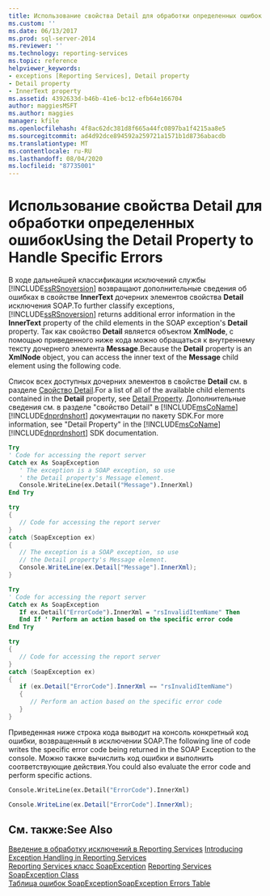 ```yaml
---
title: Использование свойства Detail для обработки определенных ошибок | Документы Майкрософт
ms.custom: ''
ms.date: 06/13/2017
ms.prod: sql-server-2014
ms.reviewer: ''
ms.technology: reporting-services
ms.topic: reference
helpviewer_keywords:
- exceptions [Reporting Services], Detail property
- Detail property
- InnerText property
ms.assetid: 4392633d-b46b-41e6-bc12-efb64e166704
author: maggiesMSFT
ms.author: maggies
manager: kfile
ms.openlocfilehash: 4f8ac62dc381d8f665a44fc0897ba1f4215aa8e5
ms.sourcegitcommit: ad4d92dce894592a259721a1571b1d8736abacdb
ms.translationtype: MT
ms.contentlocale: ru-RU
ms.lasthandoff: 08/04/2020
ms.locfileid: "87735001"
---
```

# <a name="using-the-detail-property-to-handle-specific-errors"></a><span data-ttu-id="fc6be-102">Использование свойства Detail для обработки определенных ошибок</span><span class="sxs-lookup"><span data-stu-id="fc6be-102">Using the Detail Property to Handle Specific Errors</span></span>
  <span data-ttu-id="fc6be-103">В ходе дальнейшей классификации исключений службы [!INCLUDE[ssRSnoversion](../../../includes/ssrsnoversion-md.md)] возвращают дополнительные сведения об ошибках в свойстве **InnerText** дочерних элементов свойства **Detail** исключения SOAP.</span><span class="sxs-lookup"><span data-stu-id="fc6be-103">To further classify exceptions, [!INCLUDE[ssRSnoversion](../../../includes/ssrsnoversion-md.md)] returns additional error information in the **InnerText** property of the child elements in the SOAP exception's **Detail** property.</span></span> <span data-ttu-id="fc6be-104">Так как свойство **Detail** является объектом **XmlNode**, с помощью приведенного ниже кода можно обращаться к внутреннему тексту дочернего элемента **Message**.</span><span class="sxs-lookup"><span data-stu-id="fc6be-104">Because the **Detail** property is an **XmlNode** object, you can access the inner text of the **Message** child element using the following code.</span></span>  
  
 <span data-ttu-id="fc6be-105">Список всех доступных дочерних элементов в свойстве **Detail** см. в разделе [Свойство Detail](../soapexception-class/detail-property.md).</span><span class="sxs-lookup"><span data-stu-id="fc6be-105">For a list of all of the available child elements contained in the **Detail** property, see [Detail Property](../soapexception-class/detail-property.md).</span></span> <span data-ttu-id="fc6be-106">Дополнительные сведения см. в разделе "свойство Detail" в [!INCLUDE[msCoName](../../../includes/msconame-md.md)] [!INCLUDE[dnprdnshort](../../../includes/dnprdnshort-md.md)] документации по пакету SDK.</span><span class="sxs-lookup"><span data-stu-id="fc6be-106">For more information, see "Detail Property" in the [!INCLUDE[msCoName](../../../includes/msconame-md.md)] [!INCLUDE[dnprdnshort](../../../includes/dnprdnshort-md.md)] SDK documentation.</span></span>  
  
```vb  
Try  
' Code for accessing the report server  
Catch ex As SoapException  
   ' The exception is a SOAP exception, so use  
   ' the Detail property's Message element.  
   Console.WriteLine(ex.Detail("Message").InnerXml)  
End Try  
```  
  
```csharp  
try  
{  
   // Code for accessing the report server  
}  
catch (SoapException ex)  
{  
   // The exception is a SOAP exception, so use  
   // the Detail property's Message element.  
   Console.WriteLine(ex.Detail["Message"].InnerXml);  
}  
```  
  
```vb  
Try  
' Code for accessing the report server  
Catch ex As SoapException  
   If ex.Detail("ErrorCode").InnerXml = "rsInvalidItemName" Then  
   End If ' Perform an action based on the specific error code  
End Try  
```  
  
```csharp  
try  
{  
   // Code for accessing the report server  
}  
catch (SoapException ex)  
{  
   if (ex.Detail["ErrorCode"].InnerXml == "rsInvalidItemName")  
   {  
      // Perform an action based on the specific error code  
   }  
}  
```  
  
 <span data-ttu-id="fc6be-107">Приведенная ниже строка кода выводит на консоль конкретный код ошибки, возвращенный в исключении SOAP.</span><span class="sxs-lookup"><span data-stu-id="fc6be-107">The following line of code writes the specific error code being returned in the SOAP Exception to the console.</span></span> <span data-ttu-id="fc6be-108">Можно также вычислить код ошибки и выполнить соответствующие действия.</span><span class="sxs-lookup"><span data-stu-id="fc6be-108">You could also evaluate the error code and perform specific actions.</span></span>  
  
```vb  
Console.WriteLine(ex.Detail("ErrorCode").InnerXml)  
```  
  
```csharp  
Console.WriteLine(ex.Detail["ErrorCode"].InnerXml);  
```  
  
## <a name="see-also"></a><span data-ttu-id="fc6be-109">См. также:</span><span class="sxs-lookup"><span data-stu-id="fc6be-109">See Also</span></span>  
 <span data-ttu-id="fc6be-110">[Введение в обработку исключений в Reporting Services](../introducing-exception-handling-in-reporting-services.md) </span><span class="sxs-lookup"><span data-stu-id="fc6be-110">[Introducing Exception Handling in Reporting Services](../introducing-exception-handling-in-reporting-services.md) </span></span>  
 <span data-ttu-id="fc6be-111">[Reporting Services класс SoapException](../soapexception-class/reporting-services-soapexception-class.md) </span><span class="sxs-lookup"><span data-stu-id="fc6be-111">[Reporting Services SoapException Class](../soapexception-class/reporting-services-soapexception-class.md) </span></span>  
 [<span data-ttu-id="fc6be-112">Таблица ошибок SoapException</span><span class="sxs-lookup"><span data-stu-id="fc6be-112">SoapException Errors Table</span></span>](../soapexception-class/soapexception-errors-table.md)  
  
  

